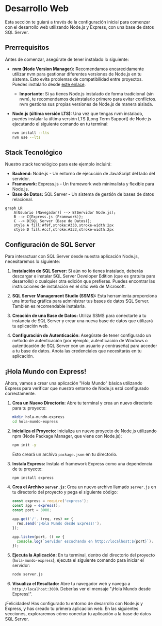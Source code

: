# Desarrollo Web

Esta sección te guiará a través de la configuración inicial para comenzar con el desarrollo web utilizando Node.js y Express, con una base de datos SQL Server.

## Prerrequisitos

Antes de comenzar, asegúrate de tener instalado lo siguiente:

* **nvm (Node Version Manager):** Recomendamos encarecidamente utilizar nvm para gestionar diferentes versiones de Node.js en tu sistema. Esto evita problemas de compatibilidad entre proyectos. Puedes instalarlo desde [este enlace](https://github.com/coreybutler/nvm/releases).
    * **Importante:** Si ya tienes Node.js instalado de forma tradicional (sin nvm), te recomendamos desinstalarlo primero para evitar conflictos. nvm gestiona sus propias versiones de Node.js de manera aislada.

* **Node.js (última versión LTS):** Una vez que tengas nvm instalado, puedes instalar la última versión LTS (Long Term Support) de Node.js ejecutando el siguiente comando en tu terminal:
    ```bash
    nvm install --lts
    nvm use --lts
    ```

## Stack Tecnológico

Nuestro stack tecnológico para este ejemplo incluirá:

* **Backend:** Node.js - Un entorno de ejecución de JavaScript del lado del servidor.
* **Framework:** Express.js - Un framework web minimalista y flexible para Node.js.
* **Base de Datos:** SQL Server - Un sistema de gestión de bases de datos relacional.

```mermaid
graph LR
    A[Usuario (Navegador)] --> B(Servidor Node.js);
    B --> C{Express.js (Framework)};
    C --> D[SQL Server (Base de Datos)];
    style A fill:#f9f,stroke:#333,stroke-width:2px
    style D fill:#ccf,stroke:#333,stroke-width:2px
```

## Configuración de SQL Server

Para interactuar con SQL Server desde nuestra aplicación Node.js, necesitaremos lo siguiente:

1.  **Instalación de SQL Server:** Si aún no lo tienes instalado, deberás descargar e instalar SQL Server Developer Edition (que es gratuita para desarrollo) o cualquier otra edición que prefieras. Puedes encontrar las instrucciones de instalación en el sitio web de Microsoft.

2.  **SQL Server Management Studio (SSMS):** Esta herramienta proporciona una interfaz gráfica para administrar tus bases de datos SQL Server. También es recomendable instalarla.

3.  **Creación de una Base de Datos:** Utiliza SSMS para conectarte a tu instancia de SQL Server y crear una nueva base de datos que utilizará tu aplicación web.

4.  **Configuración de Autenticación:** Asegúrate de tener configurado un método de autenticación (por ejemplo, autenticación de Windows o autenticación de SQL Server con un usuario y contraseña) para acceder a tu base de datos. Anota las credenciales que necesitarás en tu aplicación.

## ¡Hola Mundo con Express!

Ahora, vamos a crear una aplicación "Hola Mundo" básica utilizando Express para verificar que nuestro entorno de Node.js está configurado correctamente.

1.  **Crea un Nuevo Directorio:** Abre tu terminal y crea un nuevo directorio para tu proyecto:
    ```bash
    mkdir hola-mundo-express
    cd hola-mundo-express
    ```

2.  **Inicializa el Proyecto:** Inicializa un nuevo proyecto de Node.js utilizando npm (Node Package Manager, que viene con Node.js):
    ```bash
    npm init -y
    ```
    Esto creará un archivo `package.json` en tu directorio.

3.  **Instala Express:** Instala el framework Express como una dependencia de tu proyecto:
    ```bash
    npm install express
    ```

4.  **Crea el Archivo `server.js`:** Crea un nuevo archivo llamado `server.js` en tu directorio del proyecto y pega el siguiente código:

    ```javascript
    const express = require('express');
    const app = express();
    const port = 3000;

    app.get('/', (req, res) => {
      res.send('¡Hola Mundo desde Express!');
    });

    app.listen(port, () => {
      console.log(`Servidor escuchando en http://localhost:${port}`);
    });
    ```

5.  **Ejecuta la Aplicación:** En tu terminal, dentro del directorio del proyecto (`hola-mundo-express`), ejecuta el siguiente comando para iniciar el servidor:
    ```bash
    node server.js
    ```

6.  **Visualiza el Resultado:** Abre tu navegador web y navega a `http://localhost:3000`. Deberías ver el mensaje "¡Hola Mundo desde Express!".

¡Felicidades! Has configurado tu entorno de desarrollo con Node.js y Express, y has creado tu primera aplicación web. En las siguientes secciones, exploraremos cómo conectar tu aplicación a la base de datos SQL Server.
